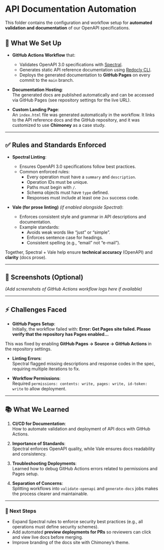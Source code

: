 # API Documentation Automation

This folder contains the configuration and workflow setup for **automated validation and documentation** of our OpenAPI specifications.

## 📌 What We Set Up

- **GitHub Actions Workflow** that:
  - Validates OpenAPI 3.0 specifications with [Spectral](https://meta.stoplight.io/docs/spectral).
  - Generates static API reference documentation using [Redocly CLI](https://redocly.com/docs/cli/).
  - Deploys the generated documentation to **GitHub Pages** on every commit to the `main` branch.

- **Documentation Hosting**:  
  The generated docs are published automatically and can be accessed via GitHub Pages (see repository settings for the live URL).

- **Custom Landing Page**:  
  An `index.html` file was generated automatically in the workflow. It links to the API reference docs and the GitHub repository, and it was customized to use **Chimoney** as a case study.

---

## ✅ Rules and Standards Enforced

- **Spectral Linting**:
  - Ensures OpenAPI 3.0 specifications follow best practices.
  - Common enforced rules:
    - Every operation must have a `summary` and `description`.
    - Operation IDs must be unique.
    - Paths must begin with `/`.
    - Schema objects must have `type` defined.
    - Responses must include at least one `2xx` success code.

- **Vale (for prose linting)** *(if enabled alongside Spectral)*:
  - Enforces consistent style and grammar in API descriptions and documentation.
  - Example standards:
    - Avoids weak words like “just” or “simple”.
    - Enforces sentence case for headings.
    - Consistent spelling (e.g., “email” not “e-mail”).

Together, Spectral + Vale help ensure **technical accuracy** (OpenAPI) and **clarity** (docs prose).

---

## 📸 Screenshots (Optional)

*(Add screenshots of GitHub Actions workflow logs here if available)*

---

## ⚡ Challenges Faced

- **GitHub Pages Setup**:  
  Initially, the workflow failed with:
**Error: Get Pages site failed. Please verify that the repository has Pages enabled...**

This was fixed by enabling **GitHub Pages → Source → GitHub Actions** in the repository settings.

- **Linting Errors**:  
Spectral flagged missing descriptions and response codes in the spec, requiring multiple iterations to fix.

- **Workflow Permissions**:  
Required `permissions: contents: write, pages: write, id-token: write` to allow deployment.

---

## 📚 What We Learned

1. **CI/CD for Documentation**:  
 How to automate validation and deployment of API docs with GitHub Actions.

2. **Importance of Standards**:  
 Spectral enforces OpenAPI quality, while Vale ensures docs readability and consistency.

3. **Troubleshooting Deployments**:  
 Learned how to debug GitHub Actions errors related to permissions and Pages setup.

4. **Separation of Concerns**:  
 Splitting workflows into `validate-openapi` and `generate-docs` jobs makes the process clearer and maintainable.

---

### 🚀 Next Steps

- Expand Spectral rules to enforce security best practices (e.g., all operations must define security schemes).  
- Add automated **preview deployments for PRs** so reviewers can click and view live docs before merging.  
- Improve branding of the docs site with Chimoney’s theme.

